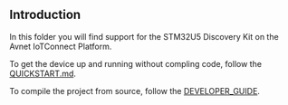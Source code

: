 ## Introduction
 In this folder you will find support for the STM32U5 Discovery Kit on the Avnet IoTConnect Platform.
 
 To get the device up and running without compling code, follow the [QUICKSTART.md](https://github.com/avnet-iotconnect/iotc-azurertos-sdk/blob/main/samples/stm32u5/QUICKSTART.md).
 
 To compile the project from source, follow the [DEVELOPER_GUIDE](https://github.com/avnet-iotconnect/iotc-azurertos-sdk/blob/main/samples/stm32u5/DEVELOPER_GUIDE.md).
